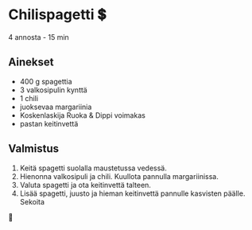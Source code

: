 # Chilispagetti 💲
4 annosta - 15 min

## Ainekset
- 400 g spagettia
- 3 valkosipulin kynttä
- 1 chili
- juoksevaa margariinia
- Koskenlaskija Ruoka & Dippi voimakas
- pastan keitinvettä


## Valmistus
1. Keitä spagetti suolalla maustetussa vedessä.
2. Hienonna valkosipuli ja chili. Kuullota pannulla margariinissa.
3. Valuta spagetti ja ota keitinvettä talteen.
4. Lisää spagetti, juusto ja hieman keitinvettä pannulle kasvisten päälle. Sekoita

🥛
